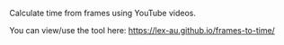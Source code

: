Calculate time from frames using YouTube videos. 

You can view/use the tool here: https://lex-au.github.io/frames-to-time/
